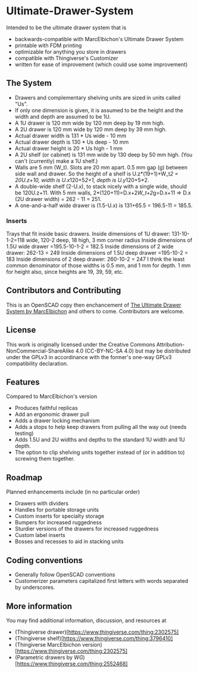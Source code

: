 # Ultimate-Drawer-System
Intended to be the ultimate drawer system that is
* backwards-compatible with MarcElbichon's Ultimate Drawer System
* printable with FDM printing
* optimizable for anything you store in drawers
* compatible with Thingiverse's Customizer
* written for ease of improvement (which could use some improvement)


## The System
* Drawers and complementary shelving units are sized in units called "Us".
* If only one dimension is given, it is assumed to be the height and the width and depth are assumed to be 1U.
* A 1U drawer is 120 mm wide by 120 mm deep by 19 mm high.
* A 2U drawer is 120 mm wide by 120 mm deep by 39 mm high.
* Actual drawer width is 131 * Us wide - 10 mm
* Actual drawer depth is 130 * Us deep - 10 mm
* Actual drawer height is 20 * Us high - 1 mm
* A 2U shelf (or cabinet) is 131 mm wide by 130 deep by 50 mm high. (You can't (currently) make a 1U shelf.)
* Walls are 5 mm (W_t). Slots are 20 mm apart. 0.5 mm gap (g) between side wall and drawer. 
  So the height of a shelf is U.z*(19+1)+W_t*2 = 20U.z+10, width is U.x*120+5*2+1, depth is U.y*120+5*2.
* A double-wide shelf (2-U.x), to stack nicely with a single wide, should be 
  120U.z+11. With 5 mm walls, 2*(120+11)=D.x+2*W_t+2*g=D.x+11 => D.x (2U drawer width) = 262 - 11 = 251.
* A one-and-a-half wide drawer is (1.5-U.x) is 131+65.5 = 196.5-11 = 185.5.

### Inserts
Trays that fit inside basic drawers. 
Inside dimensions of 1U drawer: 131-10-1-2=118 wide, 120-2 deep, 18 high, 3 mm corner radius
Inside dimensions of 1.5U wide drawer =195.5-10-1-2 = 182.5
Inside dimensions of 2 wide drawer: 262-13 = 249
Inside dimensions of 1.5U deep drawer =195-10-2 = 183
Inside dimensions of 2 deep drawer: 260-10-2 = 247
I think the least common denominator of those widths is 0.5 mm, and 1 mm for depth. 1 mm for height also, since heights are 19, 39, 59, etc.



## Contributors and Contributing
This is an OpenSCAD copy then enchancement of [The Ultimate Drawer System by MarcElbichon](https://www.thingiverse.com/thing:2302575) and others to come. Contributors are welcome.

## License
This work is originally licensed under the Creative Commons Attribution-NonCommercial-ShareAlike 4.0 (CC-BY-NC-SA 4.0) but may be distributed under the GPLv3 in accordinance with the former's one-way GPLv3 compatibility declaration.

## Features
Compared to MarcElbichon's version
* Produces faithful replicas
* Add an ergonomic drawer pull
* Adds a drawer locking mechanism
* Adds a stops to help keep drawers from pulling all the way out (needs testing)
* Adds 1.5U and 2U widths and depths to the standard 1U width and 1U depth.
* The option to clip shelving units together instead of (or in addition to) screwing them together.

## Roadmap
Planned enhancements include (in no particular order)
* Drawers with dividers
* Handles for portable storage units
* Custom inserts for specialty storage
* Bumpers for increased ruggedness
* Sturdier versions of the drawers for increased ruggedness
* Custom label inserts
* Bosses and recesses to aid in stacking units

## Coding conventions
* Generally follow OpenSCAD conventions
* Customerizer parameters capitalized first letters with words separated by underscores.

## More information
You may find additional information, discussion, and resources at
* (Thingiverse drawer)[https://www.thingiverse.com/thing:2302575]
* (Thingiverse shelf)[https://www.thingiverse.com/thing:3796410]
* (Thingiverse MarcElbichon version)[https://www.thingiverse.com/thing:2302575]
* (Parametric drawers by _WG_)[https://www.thingiverse.com/thing:2552468]
